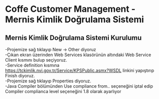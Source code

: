 # Coffe Customer Management - Mernis Kimlik Doğrulama Sistemi 


## Mernis Kimlik Doğrulama Sistemi Kurulumu

-Projemize sağ tıklayıp New -> Other diyoruz <br>
-Çıkan ekran üzerinden Web Services klasörünün altındaki Web Service Client kısmını bulup seçiyoruz. <br>
-Service definition kısmına https://tckimlik.nvi.gov.tr/Service/KPSPublic.asmx?WSDL linkini yapıştırıp Finish diyoruz. <br>
-Projemize sağ tıklayıp Properties diyoruz. <br>
-Java Compiler bölümünden Use compliance from.. seçeneğini iptal edip Compiler complianca level seçeneğini 1.8 olarak ayarlıyor
  
 
 
 
